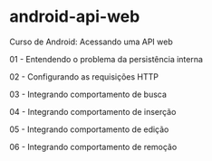 # android-api-web

Curso de Android: Acessando uma API web

01 - Entendendo o problema da persistência interna

02 - Configurando as requisições HTTP

03 - Integrando comportamento de busca

04 - Integrando comportamento de inserção

05 - Integrando comportamento de edição

06 - Integrando comportamento de remoção
